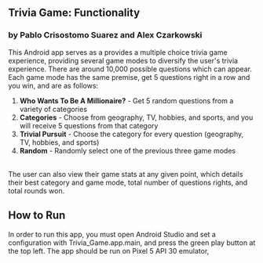 
## Trivia Game: Functionality
### by Pablo Crisostomo Suarez and Alex Czarkowski

This Android app serves as a provides a multiple choice trivia game experience, providing several game modes to 
diversify the user's trivia experience. There are around 10,000 possible questions which can appear. 
<br>Each game mode has the same premise, get 5 questions right in a row and you win, and are as follows:
1. **Who Wants To Be A Millionaire?** - Get 5 random questions from a variety of categories
2. **Categories** - Choose from geography, TV, hobbies, and sports, and you will receive 5 questions from that category
3. **Trivial Pursuit** - Choose the category for every question (geography, TV, hobbies, and sports)
4. **Random** - Randomly select one of the previous three game modes

<br>
The user can also view their game stats at any given point, which details their best category and game mode, total number
of questions rights, and total rounds won.



## How to Run
In order to run this app, you must open Android Studio and set a configuration with Trivia_Game.app.main, 
and press the green play button at the top left. The app should be run on Pixel 5 API 30 emulator,

